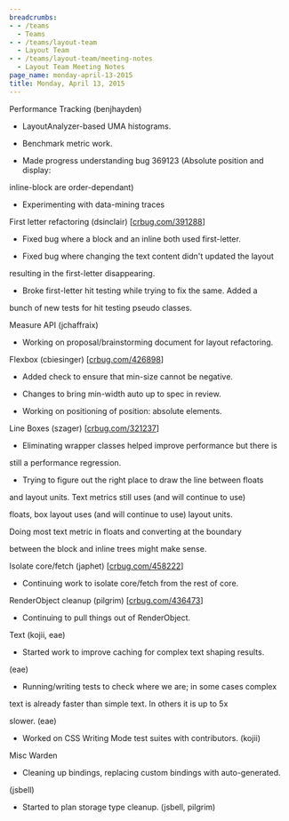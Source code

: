 ```yaml
---
breadcrumbs:
- - /teams
  - Teams
- - /teams/layout-team
  - Layout Team
- - /teams/layout-team/meeting-notes
  - Layout Team Meeting Notes
page_name: monday-april-13-2015
title: Monday, April 13, 2015
---
```


Performance Tracking (benjhayden)

- LayoutAnalyzer-based UMA histograms.

- Benchmark metric work.

- Made progress understanding bug 369123 (Absolute position and display:

inline-block are order-dependant)

- Experimenting with data-mining traces

First letter refactoring (dsinclair)
\[[crbug.com/391288](http://crbug.com/391288)\]

- Fixed bug where a block and an inline both used first-letter.

- Fixed bug where changing the text content didn't updated the layout

resulting in the first-letter disappearing.

- Broke first-letter hit testing while trying to fix the same. Added a

bunch of new tests for hit testing pseudo classes.

Measure API (jchaffraix)

- Working on proposal/brainstorming document for layout refactoring.

Flexbox (cbiesinger) \[[crbug.com/426898](http://crbug.com/426898)\]

- Added check to ensure that min-size cannot be negative.

- Changes to bring min-width auto up to spec in review.

- Working on positioning of position: absolute elements.

Line Boxes (szager) \[[crbug.com/321237](http://crbug.com/321237)\]

- Eliminating wrapper classes helped improve performance but there is

still a performance regression.

- Trying to figure out the right place to draw the line between floats

and layout units. Text metrics still uses (and will continue to use)

floats, box layout uses (and will continue to use) layout units.

Doing most text metric in floats and converting at the boundary

between the block and inline trees might make sense.

Isolate core/fetch (japhet) \[[crbug.com/458222](http://crbug.com/458222)\]

- Continuing work to isolate core/fetch from the rest of core.

RenderObject cleanup (pilgrim) \[[crbug.com/436473](http://crbug.com/436473)\]

- Continuing to pull things out of RenderObject.

Text (kojii, eae)

- Started work to improve caching for complex text shaping results.

(eae)

- Running/writing tests to check where we are; in some cases complex

text is already faster than simple text. In others it is up to 5x

slower. (eae)

- Worked on CSS Writing Mode test suites with contributors. (kojii)

Misc Warden

- Cleaning up bindings, replacing custom bindings with auto-generated.

(jsbell)

- Started to plan storage type cleanup. (jsbell, pilgrim)
